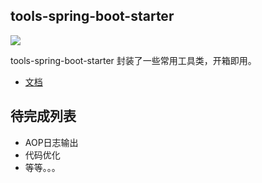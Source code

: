 ## tools-spring-boot-starter
![](https://img.shields.io/badge/tools--spring--boot--starter-0.1--SNAPSHOT-green.svg)

tools-spring-boot-starter 封装了一些常用工具类，开箱即用。



- [文档](/docs/doc.md)



## 待完成列表


- AOP日志输出
- 代码优化
- 等等。。。



